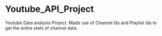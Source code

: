 # Youtube_API_Project
Youtube Data analysis Project. Made use of Channel Ids and Playlist Ids to get the entire stats of channel data.
